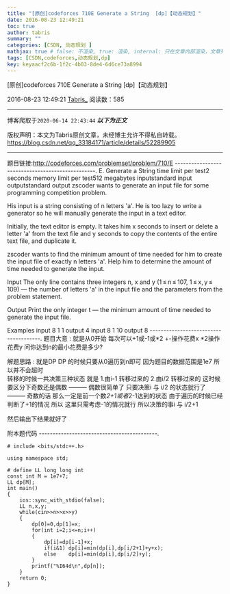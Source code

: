 ```yaml
---
title: "[原创]codeforces 710E Generate a String  [dp]【动态规划】"
date: 2016-08-23 12:49:21
toc: true
author: tabris
summary: ""
categories: [CSDN, 动态规划 ]
mathjax: true # false: 不渲染, true: 渲染, internal: 只在文章内部渲染，文章列表中不渲染
tags: [CSDN,codeforces,动态规划,dp]
key: keyaacf2c6b-1f2c-4b03-8de4-6d6ce73a8994
---
```


[原创]codeforces 710E Generate a String  [dp]【动态规划】

2016-08-23 12:49:21  [Tabris_](https://me.csdn.net/qq_33184171) 阅读数：585

---

博客爬取于`2020-06-14 22:43:44`
***以下为正文***

版权声明：本文为Tabris原创文章，未经博主允许不得私自转载。
https://blog.csdn.net/qq_33184171/article/details/52289905

<!-- more -->

---

题目链接:http://codeforces.com/problemset/problem/710/E
-------------------------------------------------.
E. Generate a String
time limit per test2 seconds
memory limit per test512 megabytes
inputstandard input
outputstandard output
zscoder wants to generate an input file for some programming competition problem.

His input is a string consisting of n letters 'a'. He is too lazy to write a generator so he will manually generate the input in a text editor.

Initially, the text editor is empty. It takes him x seconds to insert or delete a letter 'a' from the text file and y seconds to copy the contents of the entire text file, and duplicate it.

zscoder wants to find the minimum amount of time needed for him to create the input file of exactly n letters 'a'. Help him to determine the amount of time needed to generate the input.

Input
The only line contains three integers n, x and y (1 ≤ n ≤ 107, 1 ≤ x, y ≤ 109) — the number of letters 'a' in the input file and the parameters from the problem statement.

Output
Print the only integer t — the minimum amount of time needed to generate the input file.

Examples
input
8 1 1
output
4
input
8 1 10
output
8
--------------------------------------.
题目大意 :
        就是从0开始 每次可以+1或-1或*2   +-操作花费x   *2操作花费y   问你达到n的最小花费是多少?


解题思路 : 
就是DP 
DP 的时候只要从0遍历到n即可  因为题目的数据范围是1e7 所以并不会超时  
转移的时候一共决策三种状态 就是
1.由i-1 转移过来的
2.由i/2 转移过来的   这时候要区分下奇数还是偶数 
   ——— 偶数很简单了 只要决策i 与 i/2 的状态就行了  
   ——— 奇数的话 那么一定是前一个数*2+1或者*2-1达到的状态 由于遍历的时候已经判断了+1的情况 所以 这里只需考虑-1的情况就行   所以决策的事i 与 i/2+1   

然后输出下结果就好了 


附本题代码
-------------------------------------------.
```
# include <bits/stdc++.h>

using namespace std;

# define LL long long int
const int M = 1e7+7;
LL dp[M];
int main()
{
    ios::sync_with_stdio(false);
    LL n,x,y;
    while(cin>>n>>x>>y)
    {
        dp[0]=0,dp[1]=x;
        for(int i=2;i<=n;i++)
        {
            dp[i]=dp[i-1]+x;
            if(i&1) dp[i]=min(dp[i],dp[i/2+1]+y+x);
            else    dp[i]=min(dp[i],dp[i/2]+y);
        }
        printf("%I64d\n",dp[n]);
    }
    return 0;
}

```
